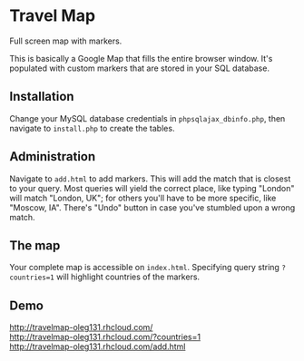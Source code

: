 # Travel Map
Full screen map with markers.

This is basically a Google Map that fills the entire browser window. It's populated with custom markers that are stored in your SQL database.

## Installation
Change your MySQL database credentials in `phpsqlajax_dbinfo.php`, then navigate to `install.php` to create the tables.

## Administration
Navigate to `add.html` to add markers. This will add the match that is closest to your query. Most queries will yield the correct place, like typing "London" will match "London, UK"; for others you'll have to be more specific, like "Moscow, IA".
There's "Undo" button in case you've stumbled upon a wrong match.

## The map
Your complete map is accessible on `index.html`. Specifying query string `?countries=1` will highlight countries of the markers.

## Demo
http://travelmap-oleg131.rhcloud.com/  
http://travelmap-oleg131.rhcloud.com/?countries=1  
http://travelmap-oleg131.rhcloud.com/add.html